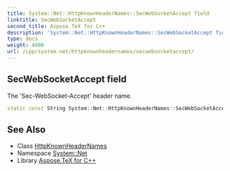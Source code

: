 ```yaml
---
title: System::Net::HttpKnownHeaderNames::SecWebSocketAccept field
linktitle: SecWebSocketAccept
second_title: Aspose.TeX for C++
description: 'System::Net::HttpKnownHeaderNames::SecWebSocketAccept field. The ''Sec-WebSocket-Accept'' header name in C++.'
type: docs
weight: 4600
url: /cpp/system.net/httpknownheadernames/secwebsocketaccept/
---
```

## SecWebSocketAccept field


The 'Sec-WebSocket-Accept' header name.

```cpp
static const String System::Net::HttpKnownHeaderNames::SecWebSocketAccept
```

## See Also

* Class [HttpKnownHeaderNames](../)
* Namespace [System::Net](../../)
* Library [Aspose.TeX for C++](../../../)
